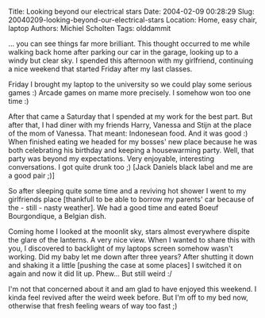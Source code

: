 Title: Looking beyond our electrical stars
Date: 2004-02-09 00:28:29
Slug: 20040209-looking-beyond-our-electrical-stars
Location: Home, easy chair, laptop
Authors: Michiel Scholten
Tags: olddammit

<p>... you can see things far more brilliant. This thought occurred to me while walking back home after parking our car in the garage, looking up to a windy but clear sky. I spended this afternoon with my girlfriend, continuing a nice weekend that started Friday after my last classes.</p>
<p>Friday I brought my laptop to the university so we could play some serious games :) Arcade games on mame more precisely. I somehow won too one time :)</p>
<p>After that came a Saturday that I spended at my work for the best part. But after that, I had diner with my friends Harry, Vanessa and Stijn at the place of the mom of Vanessa. That meant: Indonesean food. And it was good :) When finished eating we headed for my bosses' new place because he was both celebrating his birthday and keeping a housewarming party. Well, that party was beyond my expectations. Very enjoyable, interesting conversations. I got quite drunk too ;) [Jack Daniels black label and me are a good pair ;)]</p>
<p>So after sleeping quite some time and a reviving hot shower I went to my girlfriends place [thankfull to be able to borrow my parents' car because of the - still - nasty weather]. We had a good time and eated Boeuf Bourgondique, a Belgian dish.</p>
<p>Coming home I looked at the moonlit sky, stars almost everywhere dispite the glare of the lanterns. A very nice view. When I wanted to share this with you, I discovered to backlight of my laptops screen somehow wasn't working. Did my baby let me down after three years? After shutting it down and shaking it a little [pushing the case at some places] I switched it on again and now it did lit up. Phew... But still weird :/</p>
<p>I'm not that concerned about it and am glad to have enjoyed this weekend. I kinda feel revived after the weird week before. But I'm off to my bed now, otherwise that fresh feeling wears of way too fast ;)</p>